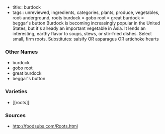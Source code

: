 - title:: burdock
- tags:: unreviewed, ingredients, categories, plants, produce, vegetables, root-underground, roots
burdock = gobo root = great burdock = beggar's button Burdock is becoming increasingly popular in the United States, but it's already an important vegetable in Asia. It lends an interesting, earthy flavor to soups, stews, or stir-fried dishes. Select small, firm roots. Substitutes: salsify OR asparagus OR artichoke hearts

### Other Names

* burdock
* gobo root
* great burdock
* beggar's button

### Varieties

* [[roots]]

### Sources
* http://foodsubs.com/Roots.html
